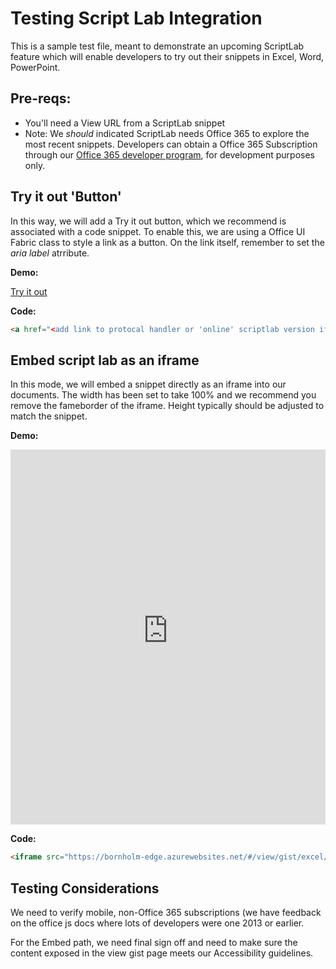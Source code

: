 # Testing Script Lab Integration

This is a sample test file, meant to demonstrate an upcoming ScriptLab feature which will enable developers to try out their snippets in Excel, Word, PowerPoint.  

## Pre-reqs:
- You'll need a View URL from a ScriptLab snippet
- Note: We *should* indicated ScriptLab needs Office 365 to explore the most recent snippets.  Developers can obtain a Office 365 Subscription through our [Office 365 developer program](https://dev.office.com/devprogram), for development purposes only.  


## Try it out 'Button'
In this way, we will add a Try it out button, which we recommend is associated with a code snippet.  To enable this, we are using a Office UI Fabric class to style a link as a button. On the link itself, remember to set the *aria label* atrribute.

**Demo:**

<a href="https://dev.microsoft.com" class="ms-Button" aria-label="Open this snippet in Script Lab, an Office Add-in">Try it out</a>


**Code:**
```html
<a href="<add link to protocal handler or 'online' scriptlab version if available" class="ms-Button" aria-label="Open this snippet in Script Lab, an Office Add-in">Try it out</a>
```



## Embed script lab as an iframe
In this mode, we will embed a snippet directly as an iframe into our documents. The width has been set to take 100% and we recommend you remove the fameborder of the iframe.  Height typically should be adjusted to match the snippet.

**Demo:**
<iframe src="https://bornholm-edge.azurewebsites.net/#/view/gist/excel/0cc24cee687141d1c2726c0feea70911" height="600px" width="100%" frameborder="0"></iframe>

**Code:**
```html
<iframe src="https://bornholm-edge.azurewebsites.net/#/view/gist/excel/0cc24cee687141d1c2726c0feea70911" height="600px" width="100%" frameborder="0"></iframe>
```

## Testing Considerations
We need to verify mobile, non-Office 365 subscriptions (we have feedback on the office js docs where lots of developers were one 2013 or earlier.  

For the Embed path, we need final sign off and need to make sure the content exposed in the view gist page meets our Accessibility guidelines.
